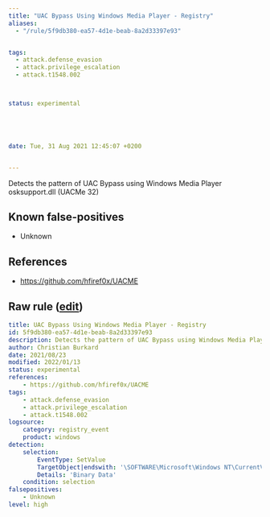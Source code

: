 ```yaml
---
title: "UAC Bypass Using Windows Media Player - Registry"
aliases:
  - "/rule/5f9db380-ea57-4d1e-beab-8a2d33397e93"


tags:
  - attack.defense_evasion
  - attack.privilege_escalation
  - attack.t1548.002



status: experimental





date: Tue, 31 Aug 2021 12:45:07 +0200


---
```


Detects the pattern of UAC Bypass using Windows Media Player osksupport.dll (UACMe 32)

<!--more-->


## Known false-positives

* Unknown



## References

* https://github.com/hfiref0x/UACME


## Raw rule ([edit](https://github.com/SigmaHQ/sigma/edit/master/rules/windows/registry_event/registry_event_uac_bypass_wmp.yml))
```yaml
title: UAC Bypass Using Windows Media Player - Registry
id: 5f9db380-ea57-4d1e-beab-8a2d33397e93
description: Detects the pattern of UAC Bypass using Windows Media Player osksupport.dll (UACMe 32)
author: Christian Burkard
date: 2021/08/23
modified: 2022/01/13
status: experimental
references:
    - https://github.com/hfiref0x/UACME
tags:
    - attack.defense_evasion
    - attack.privilege_escalation
    - attack.t1548.002
logsource:
    category: registry_event
    product: windows
detection:
    selection:
        EventType: SetValue
        TargetObject|endswith: '\SOFTWARE\Microsoft\Windows NT\CurrentVersion\AppCompatFlags\Compatibility Assistant\Store\C:\Program Files\Windows Media Player\osk.exe'
        Details: 'Binary Data'
    condition: selection
falsepositives:
    - Unknown
level: high

```
